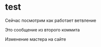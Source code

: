 # test

Сейчас посмотрим как работает ветвление

Это сообщение из второго коммита

Изменение мастера на сайте
